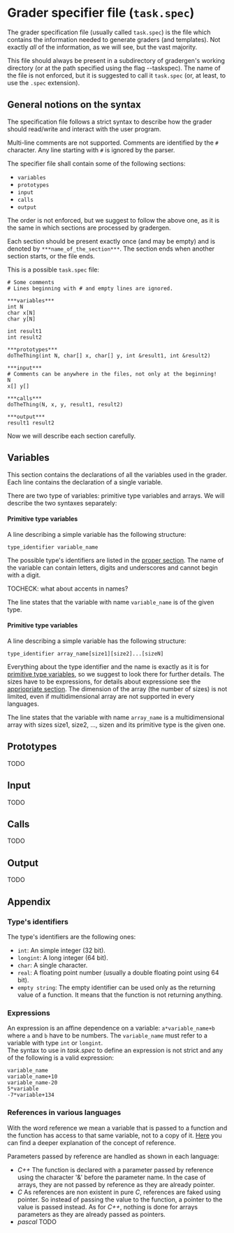 Grader specifier file (`task.spec`)
===================================

The grader specification file (usually called `task.spec`) is the file which contains the information needed to generate graders (and templates). Not exactly *all* of the information, as we will see, but the vast majority.

This file should always be present in a subdirectory of gradergen's working directory (or at the path specified using the flag --taskspec). The name of the file is not enforced, but it is suggested to call it `task.spec` (or, at least, to use the `.spec` extension).

General notions on the syntax
-----------------------------

The specification file follows a strict syntax to describe how the grader should read/write and interact with the user program.

Multi-line comments are not supported. Comments are identified by the `#` character. Any line starting with `#` is ignored by the parser.

The specifier file shall contain some of the following sections:

* `variables`
* `prototypes`
* `input`
* `calls`
* `output`  

The order is not enforced, but we suggest to follow the above one, as it is the same in which sections are processed by gradergen.

Each section should be present exactly once (and may be empty) and is denoted by `***name_of_the_section***`.
The section ends when another section starts, or the file ends.

This is a possible `task.spec` file:

```
# Some comments
# Lines beginning with # and empty lines are ignored.

***variables***
int N
char x[N]
char y[N]

int result1
int result2

***prototypes***
doTheThing(int N, char[] x, char[] y, int &result1, int &result2)

***input***
# Comments can be anywhere in the files, not only at the beginning!
N
x[] y[]

***calls***
doTheThing(N, x, y, result1, result2)

***output***
result1 result2
```

Now we will describe each section carefully.

Variables
---------

This section contains the declarations of all the variables used in the grader. Each line contains the declaration of a single variable.

There are two type of variables: primitive type variables and arrays. We will describe the two syntaxes separately:

#### Primitive type variables  

A line describing a simple variable has the following structure:

```
type_identifier variable_name
``` 

The possible type's identifiers are listed in the [proper section](#types-identifiers). The name of the variable can contain letters, digits and underscores and cannot begin with a digit.

TOCHECK: what about accents in names?

The line states that the variable with name `variable_name` is of the given type.

#### Primitive type variables  

A line describing a simple variable has the following structure:

```
type_identifier array_name[size1][size2]...[sizeN]
``` 

Everything about the type identifier and the name is exactly as it is for [primitive type variables](#primitive-type-variables), so we suggest to look there for further details. The sizes have to be expressions, for details about expressione see the [appriopriate section](#expressions). The dimension of the array (the number of sizes) is not limited, even if multidimensional array are not supported in every languages.

The line states that the variable with name `array_name` is a multidimensional array with sizes size1, size2, ..., sizen and its primitive type is the given one.

## Prototypes
TODO

## Input
TODO

## Calls
TODO

## Output
TODO

Appendix
--------

### Type's identifiers

The type's identifiers are the following ones:

* `int`: An simple integer (32 bit).
* `longint`: A long integer (64 bit).
* `char`: A single character.
* `real`: A floating point number (usually a double floating point using 64 bit).
* `empty string`: The empty identifier can be used only as the returning value of a function. It means that the function is not returning anything.

### Expressions

An expression is an affine dependence on a variable: `a*variable_name+b` where `a` and `b` have to be numbers. The `variable_name` must refer to a variable with type `int` or `longint`.  
The syntax to use in *task.spec* to define an expression is not strict and any of the following is a valid expression:

```
variable_name
variable_name+10
variable_name-20
5*variable
-7*variable+134
```

### References in various languages

With the word reference we mean a variable that is passed to a function and the function has access to that same variable, not to a copy of it. [Here](https://en.wikipedia.org/wiki/Reference_(computer_science)) you can find a deeper explanation of the concept of reference.

Parameters passed by reference are handled as shown in each language:
* *C++* The function is declared with a parameter passed by reference using the character '&' before the parameter name. In the case of arrays, they are not passed by reference as they are already pointer.
* *C* As references are non existent in pure *C*, references are faked using pointer. So instead of passing the value to the function, a pointer to the value is passed instead. As for *C++*, nothing is done for arrays parameters as they are already passed as pointers.
* *pascal* TODO
